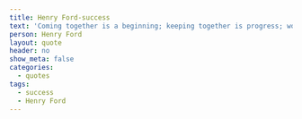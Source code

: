 ```yaml
---
title: Henry Ford-success
text: 'Coming together is a beginning; keeping together is progress; working together is success'
person: Henry Ford
layout: quote
header: no
show_meta: false
categories:
  - quotes
tags:
  - success
  - Henry Ford
---
```

